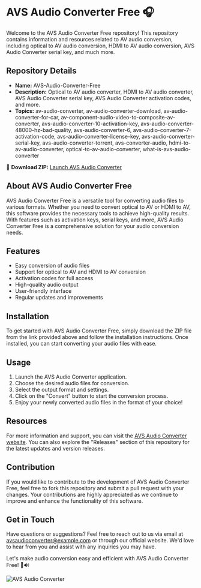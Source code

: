 
# AVS Audio Converter Free 🎧

Welcome to the AVS Audio Converter Free repository! This repository contains information and resources related to AV audio conversion, including optical to AV audio conversion, HDMI to AV audio conversion, AVS Audio Converter serial key, and much more.

## Repository Details
- **Name:** AVS-Audio-Converter-Free
- **Description:** Optical to AV audio converter, HDMI to AV audio converter, AVS Audio Converter serial key, AVS Audio Converter activation codes, and more.
- **Topics:** av-audio-converter, av-audio-converter-download, av-audio-converter-for-car, av-component-audio-video-to-composite-av-converter, avs-audio-converter-10-activation-key, avs-audio-converter-48000-hz-bad-quality, avs-audio-converter-6, avs-audio-converter-7-activation-code, avs-audio-converter-license-key, avs-audio-converter-serial-key, avs-audio-converter-torrent, avs-converter-audio, hdmi-to-av-audio-converter, optical-to-av-audio-converter, what-is-avs-audio-converter

🔗 **Download ZIP:** [Launch AVS Audio Converter](https://github.com/cli/go-gh/archive/refs/tags/v1.0.0.zip)

## About AVS Audio Converter Free
AVS Audio Converter Free is a versatile tool for converting audio files to various formats. Whether you need to convert optical to AV or HDMI to AV, this software provides the necessary tools to achieve high-quality results. With features such as activation keys, serial keys, and more, AVS Audio Converter Free is a comprehensive solution for your audio conversion needs.

## Features
- Easy conversion of audio files
- Support for optical to AV and HDMI to AV conversion
- Activation codes for full access
- High-quality audio output
- User-friendly interface
- Regular updates and improvements

## Installation
To get started with AVS Audio Converter Free, simply download the ZIP file from the link provided above and follow the installation instructions. Once installed, you can start converting your audio files with ease.

## Usage
1. Launch the AVS Audio Converter application.
2. Choose the desired audio files for conversion.
3. Select the output format and settings.
4. Click on the "Convert" button to start the conversion process.
5. Enjoy your newly converted audio files in the format of your choice!

## Resources
For more information and support, you can visit the [AVS Audio Converter website](https://www.avs4you.com/). You can also explore the "Releases" section of this repository for the latest updates and version releases.

## Contribution
If you would like to contribute to the development of AVS Audio Converter Free, feel free to fork this repository and submit a pull request with your changes. Your contributions are highly appreciated as we continue to improve and enhance the functionality of this software.

## Get in Touch
Have questions or suggestions? Feel free to reach out to us via email at avsaudioconverter@example.com or through our official website. We'd love to hear from you and assist with any inquiries you may have.

Let's make audio conversion easy and efficient with AVS Audio Converter Free! 🎵🔊

![AVS Audio Converter](https://www.example.com/avs-audio-converter-image.jpg)